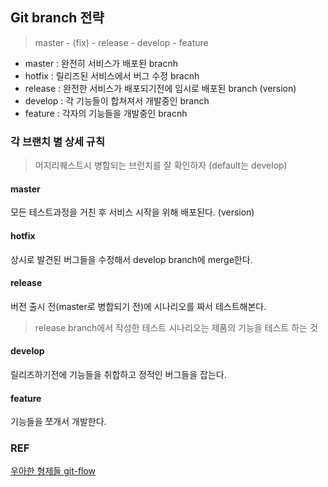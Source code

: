 ## Git branch 전략

> master - (fix) - release - develop - feature

- master : 완전히 서비스가 배포된 bracnh
- hotfix : 릴리즈된 서비스에서 버그 수정 bracnh
- release : 완전한 서비스가 배포되기전에 임시로 배포된 branch (version)
- develop : 각 기능들이 합쳐져서 개발중인 branch
- feature : 각자의 기능들을 개발중인 bracnh

### 각 브랜치 별 상세 규칙

> 머지리퀘스트시 병합되는 브런치를 잘 확인하자 (default는 develop)

#### master 
모든 테스트과정을 거친 후 서비스 시작을 위해 배포된다. (version)

#### hotfix
상시로 발견된 버그들을 수정해서 develop branch에 merge한다.

#### release
버전 출시 전(master로 병합되기 전)에 시나리오를 짜서 테스트해본다.
> release branch에서 작성한 테스트 시나리오는 제품의 기능을 테스트 하는 것

#### develop
릴리즈하기전에 기능들을 취합하고 정적인 버그들을 잡는다.

#### feature
기능들을 쪼개서 개발한다.

### REF 
[우아한 형제들 git-flow](https://woowabros.github.io/experience/2017/10/30/baemin-mobile-git-branch-strategy.html)
